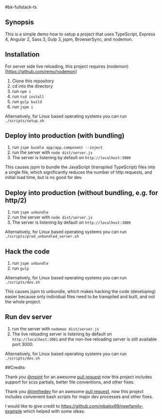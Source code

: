 #bk-fullstack-ts

## Synopsis

This is a simple demo how to setup a project that uses TypeScript, Express 4, Angular 2, Sass 3, Gulp 3, jspm, BrowserSync, and nodemon.

## Installation

For server side live reloading, this project requires (nodemon)[https://github.com/remy/nodemon]

1. Clone this repository
2. cd into the directory
3. run `npm i`
4. run `tsd install`
4. run `gulp build`
5. run `jspm i`

Alternatively, for Linux based operating systems you can run `./scripts/setup.sh`

## Deploy into production (with bundling)
1. run `jspm bundle app/app.component --inject`
2. run the server with `node dist/server.js`
3. The server is listening by default on `http://localhost:3000`

This causes jspm to bundle the JavaScript (transpiled TypeScript) files into a single file,
which significantly reduces the number of http requests, and initial load time, but is no good for dev.

## Deploy into production (without bundling, e.g. for http/2)
1. run `jspm unbundle`
2. run the server with `node dist/server.js`
3. The server is listening by default on `http://localhost:3000`

Alternatively, for Linux based operating systems you can run `./scripts/prod_unbundled_server.sh`

## Hack the code
1. run `jspm unbundle`
2. run `gulp`

Alternatively, for Linux based operating systems you can run `./scripts/dev.sh`

This causes jspm to unbundle, which makes hacking the code (developing) easier because
only individual files need to be transpiled and built, and not the whole project.

## Run dev server
1. run the server with `nodemon dist/server.js`
2. The live reloading server is listening by default on `http://localhost:3001` and the
non-live reloading server is still available port 3000.

Alternatively, for Linux based operating systems you can run `./scripts/dev.sh`

##Credits

Thank you [@mpint](https://github.com/mpint) for an awesome [pull request](https://github.com/bkinsey808/bk-fullstack-ts/pull/9)
now this project includes support for scss partials, better file conventions, and other fixes.

Thank you [@jimthedev](https://github.com/jimthedev) for an awesome [pull request](https://github.com/bkinsey808/bk-fullstack-ts/pull/2),
now this project includes convenient bash scripts for major dev processes and other fixes.

I would like to give credit to https://github.com/mbalex99/newfamily-example which helped with some ideas.

